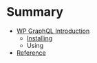 # Summary

* [WP GraphQL Introduction](README.md)
   * [Installing](installing.md)
   * Using
* [Reference](methods.md)

